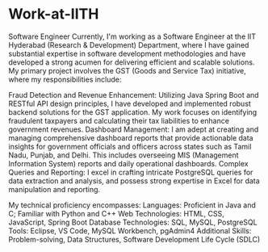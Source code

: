 # Work-at-IITH
Software Engineer
Currently, I'm working as a Software Engineer at the IIT Hyderabad (Research & Development) Department, where I have
gained substantial expertise in software development methodologies and have developed a strong
acumen for delivering efficient and scalable solutions. My primary project involves the GST (Goods
and Service Tax) initiative, where my responsibilities include:

Fraud Detection and Revenue Enhancement:
Utilizing Java Spring Boot and RESTful API design principles, I have developed and implemented
robust backend solutions for the GST application.
My work focuses on identifying fraudulent taxpayers and calculating their tax liabilities to enhance
government revenues.
Dashboard Management:
I am adept at creating and managing comprehensive dashboard reports that provide actionable data
insights for government officials and officers across states such as Tamil Nadu, Punjab, and Delhi. This
includes overseeing MIS (Management Information System) reports and daily operational
dashboards.
Complex Queries and Reporting:
I excel in crafting intricate PostgreSQL queries for data extraction and analysis, and possess strong
expertise in Excel for data manipulation and reporting.


My technical proficiency encompasses:
Languages: Proficient in Java and C; Familiar with Python and C++
Web Technologies: HTML, CSS, JavaScript, Spring Boot
Database Technologies: SQL, MySQL, PostgreSQL
Tools: Eclipse, VS Code, MySQL Workbench, pgAdmin4
Additional Skills: Problem-solving, Data Structures, Software Development Life Cycle (SDLC)

